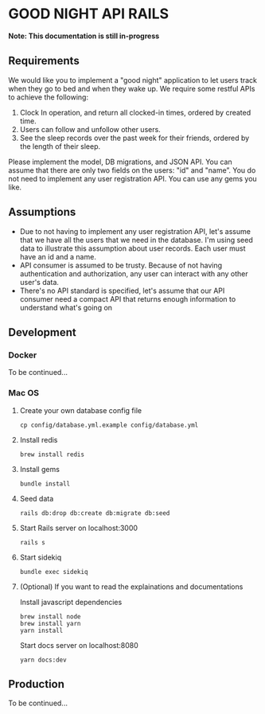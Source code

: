 # GOOD NIGHT API RAILS

**Note: This documentation is still in-progress**

## Requirements

We would like you to implement a "good night" application to let users track when they go to bed and when they wake up.
We require some restful APIs to achieve the following:

1. Clock In operation, and return all clocked-in times, ordered by created time.
2. Users can follow and unfollow other users.
3. See the sleep records over the past week for their friends, ordered by the length of their sleep.

Please implement the model, DB migrations, and JSON API.
You can assume that there are only two fields on the users: "id" and "name”.
You do not need to implement any user registration API.
You can use any gems you like.

## Assumptions

- Due to not having to implement any user registration API, let's assume that we have all the users that we need in the database.
  I'm using seed data to illustrate this assumption about user records. Each user must have an id and a name.
- API consumer is assumed to be trusty. Because of not having authentication and authorization, any user can interact with any other user's data.
- There's no API standard is specified, let's assume that our API consumer need a compact API that returns enough information to understand what's going on

## Development

### Docker

To be continued...

### Mac OS

1. Create your own database config file

   `cp config/database.yml.example config/database.yml`

2. Install redis

   `brew install redis`

3. Install gems

   `bundle install`

4. Seed data

   `rails db:drop db:create db:migrate db:seed`

5. Start Rails server on localhost:3000

   `rails s`

6. Start sidekiq

   `bundle exec sidekiq`

7. (Optional) If you want to read the explainations and documentations

   Install javascript dependencies

   ```console
   brew install node
   brew install yarn
   yarn install
   ```

   Start docs server on localhost:8080

   `yarn docs:dev`

## Production

To be continued...
